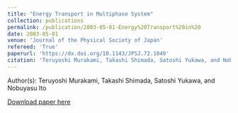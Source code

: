 ```yaml
---
title: "Energy Transport in Multiphase System"
collection: publications
permalink: /publication/2003-05-01-Energy%20Transport%20in%20
date: 2003-05-01
venue: 'Journal of the Physical Society of Japan'
refereed: 'True'
paperurl: 'https://dx.doi.org/10.1143/JPSJ.72.1049'
citation: 'Teruyoshi Murakami, Takashi Shimada, Satoshi Yukawa, and Nobuyasu Ito, Energy Transport in Multiphase System, Journal of the Physical Society of Japan, <b>72</b>, 1049-1056, (2003)'
---
```


Author(s): Teruyoshi Murakami, Takashi Shimada, Satoshi Yukawa, and Nobuyasu Ito


<a href='https://dx.doi.org/10.1143/JPSJ.72.1049'>Download paper here</a>
